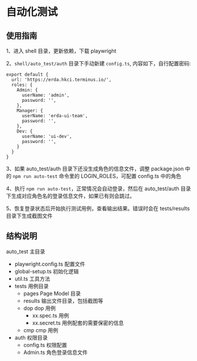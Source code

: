 # 自动化测试

## 使用指南

1、进入 shell 目录，更新依赖，下载 playwright

2、`shell/auto_test/auth` 目录下手动新建 `config.ts`, 内容如下，自行配置密码:

```
export default {
  url: 'https://erda.hkci.terminus.io/',
  roles: {
    Admin: {
      userName: 'admin',
      password: '',
    },
    Manager: {
      userName: 'erda-ui-team',
      password: '',
    },
    Dev: {
      userName: 'ui-dev',
      password: '',
    }
  }
}
```

3、如果 auto_test/auth 目录下还没生成角色的信息文件，调整 package.json 中的 `npm run auto-test` 命令里的 LOGIN_ROLES，可配置 config.ts 中的角色

4、执行 `npm run auto-test`，正常情况会自动登录，然后在 auto_test/auth 目录下生成对应角色名的登录信息文件，如果已有则会跳过。

5、恢复登录状态后开始执行测试用例，查看输出结果。错误时会在 tests/results 目录下生成截图文件

## 结构说明

auto_test 主目录

- playwright.config.ts 配置文件
- global-setup.ts 初始化逻辑
- util.ts 工具方法
- tests 用例目录
  - pages Page Model 目录
  - results 输出文件目录，包括截图等
  - dop dop 用例
    - xx.spec.ts 用例
    - xx.secret.ts 用例配套的需要保密的信息
  - cmp cmp 用例
- auth 权限目录
  - config.ts 权限配置
  - Admin.ts 角色登录信息文件
